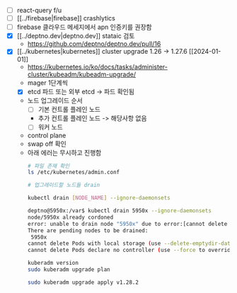 - [ ] react-query f/u
- [ ] [[../firebase|firebase]] crashlytics
- [ ] firebase 클라우드 메세지에서 apn 인증키를 권장함
- [X] [[../deptno.dev|deptno.dev]] stataic 검토
  + https://github.com/deptno/deptno.dev/pull/16
- [X] [[../kubernetes|kubernetes]] cluster upgrade 1.26 -> 1.27.6 [[2024-01-01]]
  + https://kubernetes.io/ko/docs/tasks/administer-cluster/kubeadm/kubeadm-upgrade/
  - mager 1단계씩
  - [X] etcd 파드 또는 외부 etcd -> 파드 확인됨
  - 노드 업그레이드 순서
    - [ ] 기본 컨트롤 플레인 노드
    - 추가 컨트롤 플레인 노드 -> 해당사항 없음
    - [ ] 워커 노드
  - control plane
  - swap off 확인
  - 아래 에러는 무시하고 진행함
    ```sh 
    # 파일 존재 확인
    ls /etc/kubernetes/admin.conf

    # 업그레이드할 노드들 drain

    kubectl drain [NODE_NAME] --ignore-daemonsets

    deptno@5950x:/var$ kubectl drain 5950x --ignore-daemonsets
    node/5950x already cordoned
    error: unable to drain node "5950x" due to error:[cannot delete Pods with local storage (use --delete-emptydir-data to override): deptno/deptno-dev-68664b8c8d-cxdc5, harbor/harbor-core-75f945bcb6-2zk7b, harbor/harbor-database-0, loki/loki-0, metrics-server/metrics-server-fddf6fb9f-5p7wx, postgresql/postgresql-0, prometheus/alertmanager-prometheus-kube-prometheus-alertmanager-0, prometheus/prometheus-grafana-5875c6dd7-j644z, prometheus/prometheus-prometheus-kube-prometheus-prometheus-0, traefik/traefik-764c5d46c7-kvfrx, cannot delete Pods declare no controller (use --force to override): tubemon-dev/curl], continuing command...
    There are pending nodes to be drained:
     5950x
    cannot delete Pods with local storage (use --delete-emptydir-data to override): deptno/deptno-dev-68664b8c8d-cxdc5, harbor/harbor-core-75f945bcb6-2zk7b, harbor/harbor-database-0, loki/loki-0, metrics-server/metrics-server-fddf6fb9f-5p7wx, postgresql/postgresql-0, prometheus/alertmanager-prometheus-kube-prometheus-alertmanager-0, prometheus/prometheus-grafana-5875c6dd7-j644z, prometheus/prometheus-prometheus-kube-prometheus-prometheus-0, traefik/traefik-764c5d46c7-kvfrx
    cannot delete Pods declare no controller (use --force to override): tubemon-dev/curl

    kuberadm version
    sudo kuberadm upgrade plan

    sudo kuberadm upgrade apply v1.28.2
    ```

